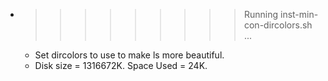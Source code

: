 * >>>>>>>>> Running inst-min-con-dircolors.sh ...
  * Set dircolors to use  to make ls more beautiful.
  * Disk size = 1316672K. Space Used = 24K.
